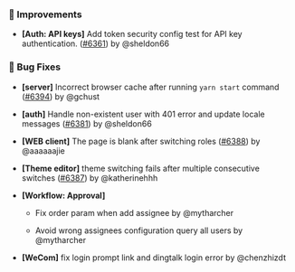 ### 🚀 Improvements

- **[Auth: API keys]** Add token security config test for API key authentication. ([#6361](https://github.com/nocobase/nocobase/pull/6361)) by @sheldon66

### 🐛 Bug Fixes

- **[server]** Incorrect browser cache after running `yarn start` command ([#6394](https://github.com/nocobase/nocobase/pull/6394)) by @gchust

- **[auth]** Handle non-existent user with 401 error and update locale messages ([#6381](https://github.com/nocobase/nocobase/pull/6381)) by @sheldon66

- **[WEB client]** The page is blank after switching roles ([#6388](https://github.com/nocobase/nocobase/pull/6388)) by @aaaaaajie

- **[Theme editor]** theme switching fails after multiple consecutive switches ([#6387](https://github.com/nocobase/nocobase/pull/6387)) by @katherinehhh

- **[Workflow: Approval]**
  - Fix order param when add assignee by @mytharcher

  - Avoid wrong assignees configuration query all users by @mytharcher

- **[WeCom]** fix login prompt link and dingtalk login error by @chenzhizdt

